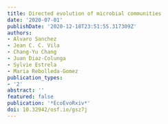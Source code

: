 ```yaml
---
title: Directed evolution of microbial communities
date: '2020-07-01'
publishDate: '2020-12-18T23:51:55.317309Z'
authors:
- Alvaro Sanchez
- Jean C. C. Vila
- Chang-Yu Chang
- Juan Diaz-Colunga
- Sylvie Estrela
- Maria Rebolleda-Gomez
publication_types:
- '2'
abstract: ''
featured: false
publication: '*EcoEvoRxiv*'
doi: 10.32942/osf.io/gsz7j
---
```


